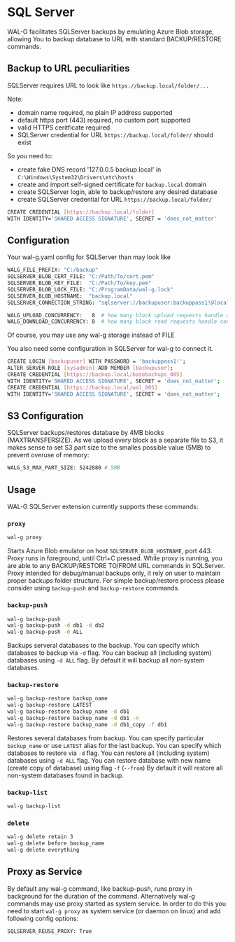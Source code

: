 # SQL Server

WAL-G facilitates SQLServer backups by emulating Azure Blob storage,
allowing You to backup database to URL with standard BACKUP/RESTORE commands.

Backup to URL peculiarities
---------------------------

SQLServer requires URL to look like `https://backup.local/folder/...`

Note:
* domain name required, no plain IP address supported
* default https port (443) required, no custom port supported
* valid HTTPS ceritficate required
* SQLServer credential for URL `https://backup.local/folder/` should exist

So you need to:
* create fake DNS record '127.0.0.5 backup.local' in `C:\Windows\System32\Drivers\etc\hosts`
* create and import self-signed certificate for `backup.local` domain
* create SQLServer login, able to backup/restore any desired database
* create SQLServer credential for URL `https://backup.local/folder/`
```bash
CREATE CREDENTIAL [https://backup.local/folder]
WITH IDENTITY='SHARED ACCESS SIGNATURE', SECRET = 'does_not_matter'
```
Configuration
-------------

Your wal-g.yaml config for SQLServer than may look like
```bash
WALG_FILE_PREFIX: "C:/backup"
SQLSERVER_BLOB_CERT_FILE: "C:/Path/To/cert.pem"
SQLSERVER_BLOB_KEY_FILE:  "C:/Path/To/key.pem"
SQLSERVER_BLOB_LOCK_FILE: "C:/ProgramData/wal-g.lock"
SQLSERVER_BLOB_HOSTNAME:  "backup.local"
SQLSERVER_CONNECTION_STRING: "sqlserver://backupuser:backuppass1!@localhost:1433/instance"

WALG_UPLOAD_CONCURRENCY:   8  # how many block upload requests handle concurrently
WALG_DOWNLOAD_CONCURRENCY: 8  # how many block read requests handle concurrently 
```

Of course, you may use any wal-g storage instead of FILE

You also need some configuration in SQLServer for wal-g to connect it.
```bash
CREATE LOGIN [backupuser] WITH PASSWORD = 'backuppass1!';
ALTER SERVER ROLE [sysadmin] ADD MEMBER [backupuser];
CREATE CREDENTIAL [https://backup.local/basebackups_005]
WITH IDENTITY='SHARED ACCESS SIGNATURE', SECRET = 'does_not_matter';
CREATE CREDENTIAL [https://backup.local/wal_005]
WITH IDENTITY='SHARED ACCESS SIGNATURE', SECRET = 'does_not_matter';
```

S3 Configuration
-------------

SQLServer backups/restores database by 4MB blocks (MAXTRANSFERSIZE).
As we upload every block as a separate file to S3, it makes sense to set S3 part size to the smalles possible value (5MB) to prevent overuse of memory:
```bash
WALG_S3_MAX_PART_SIZE: 5242880 # 5MB
```


Usage
-----

WAL-G SQLServer extension currently supports these commands:

### ``proxy``

```bash
wal-g proxy
```

Starts Azure Blob emulator on host `SQLSERVER_BLOB_HOSTNAME`, port 443.
Proxy runs in foreground, until Ctrl+C pressed.
While proxy is running, you are able to any BACKUP/RESTORE TO/FROM URL commands in SQLServer.
Proxy intended for debug/manual backups only, it rely on user to maintain proper backups folder structure.
For simple backup/restore process please consider using `backup-push` and `backup-restore` commands.

### ``backup-push``

```bash
wal-g backup-push
wal-g backup-push -d db1 -d db2
wal-g backup-push -d ALL
```

Backups serveral databases to the backup. 
You can specify which databases to backup via `-d` flag.
You can backup all (including system) databases using `-d ALL` flag.
By default it will backup all non-system databases.

### ``backup-restore``

```bash
wal-g backup-restore backup_name
wal-g backup-restore LATEST
wal-g backup-restore backup_name -d db1
wal-g backup-restore backup_name -d db1 -n
wal-g backup-restore backup_name -d db1_copy -f db1
```

Restores several databases from backup.
You can specify particular `backup_name` or use `LATEST` alias for the last backup.
You can specify which databases to restore via `-d` flag.
You can restore all (including system) databases using `-d ALL` flag.
You can restore database with new name (create copy of database) using flag `-f` (`--from`)
By default it will restore all non-system databases found in backup.


### ``backup-list``

```bash
wal-g backup-list
```

### ``delete``

```bash
wal-g delete retain 3
wal-g delete before backup_name
wal-g delete everything
```

Proxy as Service
-----------------
By default any wal-g command, like backup-push, runs proxy in background for the duration of the command.
Alternatively wal-g commands may use proxy started as system service.
In order to do this you need to start `wal-g proxy` as system service (or daemon on linux) and add following config options:
```bash
SQLSERVER_REUSE_PROXY: True
```
